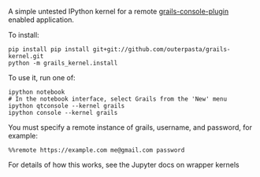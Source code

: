 A simple untested IPython kernel for a remote [grails-console-plugin](https://grails.org/plugin/console)
enabled application.

To install:

    pip install pip install git+git://github.com/outerpasta/grails-kernel.git
    python -m grails_kernel.install

To use it, run one of:
    
    ipython notebook
    # In the notebook interface, select Grails from the 'New' menu
    ipython qtconsole --kernel grails
    ipython console --kernel grails

You must specify a remote instance of grails, username, and password, for example:

    %%remote https://example.com me@gmail.com password
    
For details of how this works, see the Jupyter docs on wrapper kernels
